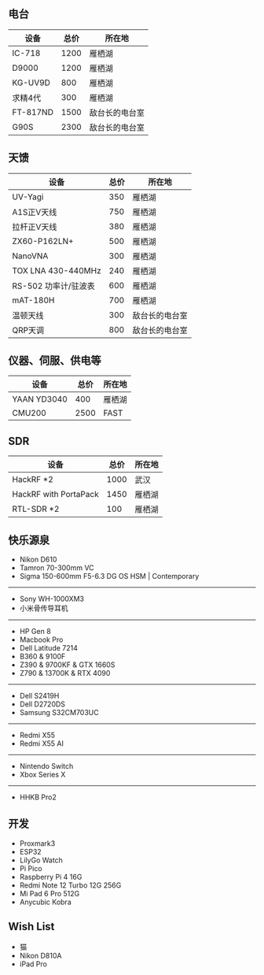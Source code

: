 ## 电台

| 设备                         |  总价    | 所在地       |
|------------------------------|---------|------------|
| IC-718         			  | 1200     | 雁栖湖 |
| D9000                 	  | 1200     | 雁栖湖 |
| KG-UV9D                     | 800      | 雁栖湖 |
| 求精4代                     | 300      | 雁栖湖 |
| FT-817ND                     | 1500      | 敌台长的电台室 |
| G90S                       | 2300    | 敌台长的电台室 |


## 天馈


| 设备                         |  总价    | 所在地  |
|-----------------------------|---------|---------|
| UV-Yagi                     | 350     | 雁栖湖 |
| A1S正V天线                   | 750     | 雁栖湖 |
| 拉杆正V天线                  | 380     | 雁栖湖 |
| ZX60-P162LN+     |500   | 雁栖湖 |
| NanoVNA                     |300  | 雁栖湖 |
| TOX LNA 430-440MHz          |240  | 雁栖湖 |
| RS-502 功率计/驻波表   |600  | 雁栖湖 |
| mAT-180H                    |700  | 雁栖湖 |
| 温顿天线                       | 300    | 敌台长的电台室 |
| QRP天调                       | 800    | 敌台长的电台室 |


## 仪器、伺服、供电等
| 设备                         |  总价    | 所在地  |
|------------------------------|------|---------|
| YAAN YD3040                  | 400     | 雁栖湖 |
| CMU200                      |2500  | FAST |


## SDR


| 设备                         |总价    | 所在地 |
|------------------------------|------|---------|
| HackRF *2                    |1000  | 武汉    |
| HackRF with PortaPack        |1450   | 雁栖湖  |
| RTL-SDR *2                   |100   | 雁栖湖  |



## 快乐源泉

 - Nikon D610
 - Tamron 70-300mm VC
 - Sigma 150-600mm F5-6.3 DG OS HSM | Contemporary
 - ----------------------------------
 - Sony WH-1000XM3
 - 小米骨传导耳机
 - ----------------------------------
 - HP Gen 8
 - Macbook Pro
 - Dell Latitude 7214
 - B360 & 9100F
 - Z390 & 9700KF & GTX 1660S
 - Z790 & 13700K & RTX 4090
 - ----------------------------------
 - Dell S2419H
 - Dell D2720DS
 - Samsung S32CM703UC
 - ----------------------------------
 - Redmi X55
 - Redmi X55 AI
 - ----------------------------------
 - Nintendo Switch
 - Xbox Series X
 - ----------------------------------
 - HHKB Pro2



## 开发

 - Proxmark3
 - ESP32
 - LilyGo Watch
 - Pi Pico
 - Raspberry Pi 4 16G
 - Redmi Note 12 Turbo 12G 256G
 - Mi Pad 6 Pro 512G
 - Anycubic Kobra

## Wish List

 - 猫
 - Nikon D810A
 - iPad Pro
